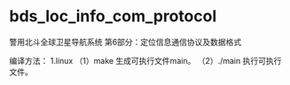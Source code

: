 # bds_loc_info_com_protocol
警用北斗全球卫星导航系统 第6部分：定位信息通信协议及数据格式


编译方法：
1.linux
（1）make
生成可执行文件main。
（2）./main
执行可执行文件。


